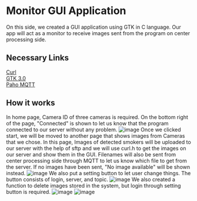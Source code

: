 # Monitor GUI Application
On this side, we created a GUI application using GTK in C language. Our app will act as a monitor to receive images sent from the program on center processing side.

## Necessary Links
[Curl](https://curl.se/) <br/>
[GTK 3.0](https://docs.gtk.org/gtk3/index.html) <br/>
[Paho MQTT](https://www.eclipse.org/paho/index.php?page=clients/c/index.php)

## How it works
In home page, Camera ID of three cameras is required. On the bottom right of the page, "Connected" is shown to let us know that the program connected to our server without any problem.
![image](https://user-images.githubusercontent.com/87508144/142411825-1717cf25-ca6d-4ad6-a15a-fb10ab40ae76.png)
Once we clicked start, we will be moved to another page that shows images from Cameras that we chose. In this page, Images of detected smokers will be uploaded to our server with the help of sftp and we will use curl.h to get the images on our server and show them in the GUI. Filenames will also be sent from center processing side through MQTT to let us know which file to get from the server. If no images have been sent, "No image available" will be shown instead.
![image](https://user-images.githubusercontent.com/87508144/142411886-094a575a-db05-4414-804a-83973e945399.png)
We also put a setting button to let user change things. The button consists of login, server, and topic.
![image](https://user-images.githubusercontent.com/87508144/142411916-05d3590a-7ed2-41fe-a5bf-ba19cfb761b6.png)
We also created a function to delete images stored in the system, but login through setting button is required.
![image](https://user-images.githubusercontent.com/87508144/142411939-9dfca7f3-5509-4516-940f-f73c04bc3499.png)
![image](https://user-images.githubusercontent.com/87508144/142594741-1d50dfda-155b-4c85-a980-ca367b3f2d51.png)



